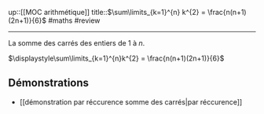 up::[[MOC arithmétique]]
title::$\sum\limits_{k=1}^{n} k^{2} = \frac{n(n+1)(2n+1)}{6}$
#maths #review 

----
La somme des carrés des entiers de $1$ à $n$.

$\displaystyle\sum\limits_{k=1}^{n}k^{2} = \frac{n(n+1)(2n+1)}{6}$


## Démonstrations
 - [[démonstration par réccurence somme des carrés|par réccurence]]